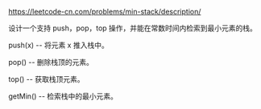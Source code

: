 https://leetcode-cn.com/problems/min-stack/description/

设计一个支持 push，pop，top 操作，并能在常数时间内检索到最小元素的栈。

push(x) -- 将元素 x 推入栈中。

pop() -- 删除栈顶的元素。

top() -- 获取栈顶元素。

getMin() -- 检索栈中的最小元素。

